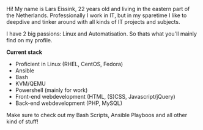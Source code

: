 Hi!
My name is Lars Eissink, 22 years old and living in the eastern part of the Netherlands.
Professionally I work in IT, but in my sparetime I like to deepdive and tinker around with all kinds of IT projects and subjects.

I have 2 big passions: Linux and Automatisation. So thats what you'll mainly find on my profile.

**Current stack**
* Proficient in Linux (RHEL, CentOS, Fedora)
* Ansible
* Bash
* KVM/QEMU
* Powershell (mainly for work)
* Front-end webdevelopment (HTML, (S)CSS, Javascript/jQuery)
* Back-end webdevelopment (PHP, MySQL)

Make sure to check out my Bash Scripts, Ansible Playboos and all other kind of stuff!
